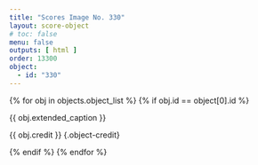 ```yaml
---
title: "Scores Image No. 330"
layout: score-object
# toc: false
menu: false
outputs: [ html ]
order: 13300
object:
  - id: "330"
---
```


{% for obj in objects.object_list %}
{% if obj.id == object[0].id %}

{{ obj.extended_caption }}

{{ obj.credit }} {.object-credit}

{% endif %}
{% endfor %}
